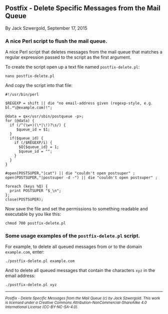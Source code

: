 ## Postfix - Delete Specific Messages from the Mail Queue

By Jack Szwergold, September 17, 2015

### A nice Perl script  to flush the mail queue. 

A nice Perl script that deletes messages from the mail queue that matches a regular expression passed to the script as the first argument.

To create the script open up a text file named `postfix-delete.pl`:

    nano postfix-delete.pl

And copy the script into that file:

	#!/usr/bin/perl
	 
	$REGEXP = shift || die "no email-address given (regexp-style, e.g. bl.*\@example.com)!";
	 
	@data = qx</usr/sbin/postqueue -p>;
	for (@data) {
	  if (/^(\w+)(\*|\!)?\s/) {
	     $queue_id = $1;
	  }
	  if($queue_id) {
	    if (/$REGEXP/i) {
	      $Q{$queue_id} = 1;
	      $queue_id = "";
	    }
	  }
	}
	 
	#open(POSTSUPER,"|cat") || die "couldn't open postsuper" ;
	open(POSTSUPER,"|postsuper -d -") || die "couldn't open postsuper" ;
	 
	foreach (keys %Q) {
	  print POSTSUPER "$_\n";
	};
	close(POSTSUPER);

Now save the file and set the permissions to something readable and executable by you like this:

	chmod 700 postfix-delete.pl

### Some usage examples of the `postfix-delete.pl` script.

For example, to delete all queued messages from or to the domain `example.com`, enter:

    ./postfix-delete.pl example.com

And to delete all queued messages that contain the characters `xyz` in the email address:

    ./postfix-delete.pl xyz

***

<sup>*Postfix - Delete Specific Messages from the Mail Queue (c) by Jack Szwergold. This work is licensed under a Creative Commons Attribution-NonCommercial-ShareAlike 4.0 International License (CC-BY-NC-SA-4.0).*</sup>
